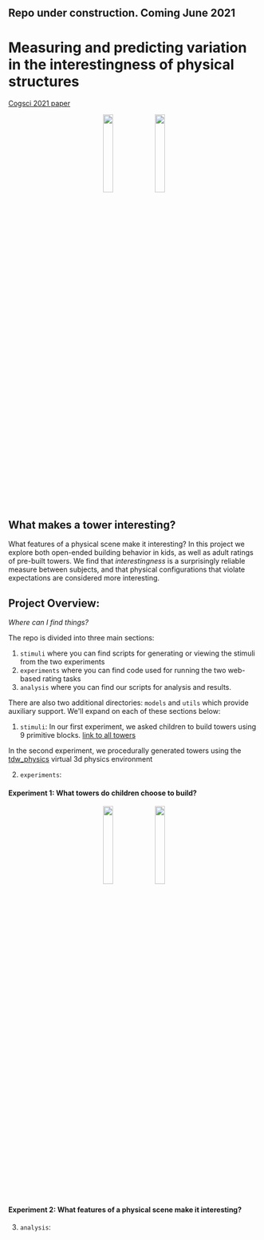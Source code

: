## Repo under construction. Coming June 2021

# Measuring and predicting variation in the interestingness of physical structures
[Cogsci 2021 paper](https://github.com/cogtoolslab/curiotower_CogSci2021/blob/master/CogSci2021_final_submission.pdf)
<p align="center">
  <img align = 'center' src="https://github.com/cogtoolslab/curiotower_CogSci2021/blob/master/stimuli/curiotower_4_high_0005_1.png" width="20%" height="20%">
  <img align = 'center' src="https://github.com/cogtoolslab/curiotower_CogSci2021/blob/master/stimuli/curiotower_8_high_0000_0.png" width="20%" height="20%">
</p>


## What makes a tower interesting?
What features of a physical scene make it interesting? In this project we explore both open-ended building behavior in kids, as well as adult ratings of pre-built towers. We find that _interestingness_ is a surprisingly reliable measure between subjects, and that physical configurations that violate expectations are considered more interesting.

## Project Overview:
_Where can I find things?_

The repo is divided into three main sections: 
1. `stimuli` where you can find scripts for generating or viewing the stimuli from the two experiments
2. `experiments` where you can find code used for running the two web-based rating tasks
3. `analysis` where you can find our scripts for analysis and results.

There are also two additional directories: `models` and `utils` which provide auxiliary support. 
We'll expand on each of these sections below:

1. `stimuli`: 
In our first experiment, we asked children to build towers using 9 primitive blocks. [link to all towers](https://github.com/langcog/curiobaby_drop/tree/master/coolTower)

In the second experiment, we procedurally generated towers using the [tdw_physics](https://github.com/cogtoolslab/tdw_physics) virtual 3d physics environment

2. `experiments`:
#### Experiment 1: What towers do children choose to build?
<p align="center">
<img align = 'center' src="https://github.com/cogtoolslab/curiotower_CogSci2021/blob/master/stimuli/cooltower_example.jpeg" width="20%" height="20%">
 <img align = 'center' src="https://github.com/cogtoolslab/curiotower_CogSci2021/blob/master/stimuli/121319_03.png" width="20%" height="20%">
 </p>

#### Experiment 2: What features of a physical scene make it interesting?

3. `analysis`:

